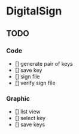 # DigitalSign

## TODO
### Code
- [] generate pair of keys
- [] save key
- [] sign file
- [] verify sign file
### Graphic
- [] list view
- [] select key
- [] save keys
